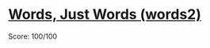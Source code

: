 # [Words, Just Words (words2)](https://training.olinfo.it/#/task/ois_words2/statement)
Score: 100/100
